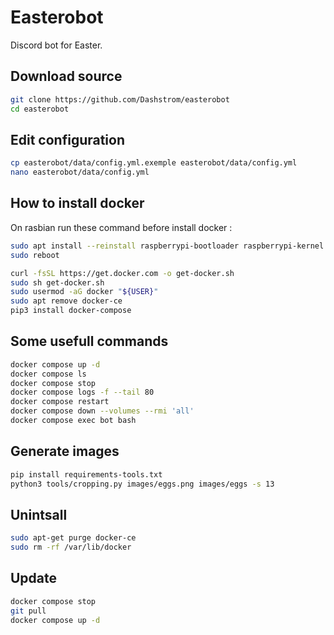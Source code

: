# Easterobot

Discord bot for Easter.

## Download source

```bash
git clone https://github.com/Dashstrom/easterobot
cd easterobot
```

## Edit configuration

```bash
cp easterobot/data/config.yml.exemple easterobot/data/config.yml
nano easterobot/data/config.yml
```

## How to install docker

On rasbian run these command before install docker :

```bash
sudo apt install --reinstall raspberrypi-bootloader raspberrypi-kernel
sudo reboot
```

```bash
curl -fsSL https://get.docker.com -o get-docker.sh
sudo sh get-docker.sh
sudo usermod -aG docker "${USER}"
sudo apt remove docker-ce
pip3 install docker-compose
```

## Some usefull commands

```bash
docker compose up -d
docker compose ls
docker compose stop
docker compose logs -f --tail 80
docker compose restart
docker compose down --volumes --rmi 'all'
docker compose exec bot bash
```

## Generate images

```bash
pip install requirements-tools.txt
python3 tools/cropping.py images/eggs.png images/eggs -s 13
```

## Unintsall

```bash
sudo apt-get purge docker-ce
sudo rm -rf /var/lib/docker
```

## Update

```bash
docker compose stop
git pull
docker compose up -d
```
